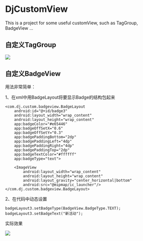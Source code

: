 # DjCustomView
This is a project for some useful  customView, such as TagGroup, BadgeView ...

## 自定义TagGroup

![](https://upload-images.jianshu.io/upload_images/1420866-326f7fd26b3af8f3.png?imageMogr2/auto-orient/strip%7CimageView2/2/w/480)


## 自定义BadgeView

用法非常简单：

1、在xml中用BadgeLayout将要显示Badge的结构包起来
```
<com.dj.custom.badgeview.BadgeLayout
    android:id="@+id/badge3"
    android:layout_width="wrap_content"
    android:layout_height="wrap_content"
    app:badgeColor="#e65446"
    app:badgeOffSetX="0.6"
    app:badgeOffSetY="0.3"
    app:badgePaddingBottom="2dp"
    app:badgePaddingLeft="4dp"
    app:badgePaddingRight="4dp"
    app:badgePaddingTop="2dp"
    app:badgeTextColor="#ffffff"
    app:badgeType="text">

    <ImageView
        android:layout_width="wrap_content"
        android:layout_height="wrap_content"
        android:layout_gravity="center_horizontal|bottom"
        android:src="@mipmap/ic_launcher"/>
</com.dj.custom.badgeview.BadgeLayout>
```

2、在代码中动态设置

```
badgeLayout3.setBadgeType(BadgeView.BadgeType.TEXT);
badgeLayout3.setBadgeText("新活动");
```

实际效果

![](https://upload-images.jianshu.io/upload_images/1420866-1764e727d41cf57b.png?imageMogr2/auto-orient/strip%7CimageView2/2/w/1240)
